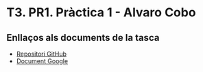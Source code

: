 # T3. PR1. Pràctica 1 - Alvaro Cobo
## Enllaços als documents de la tasca
- [Repositori GitHub]()
- [Document Google](https://docs.google.com/document/d1LDexSTG_PsU3pgHc_5Qgjt3Q_I6EGRI3-ZLOFGLNVJA/edit?usp=sharing)